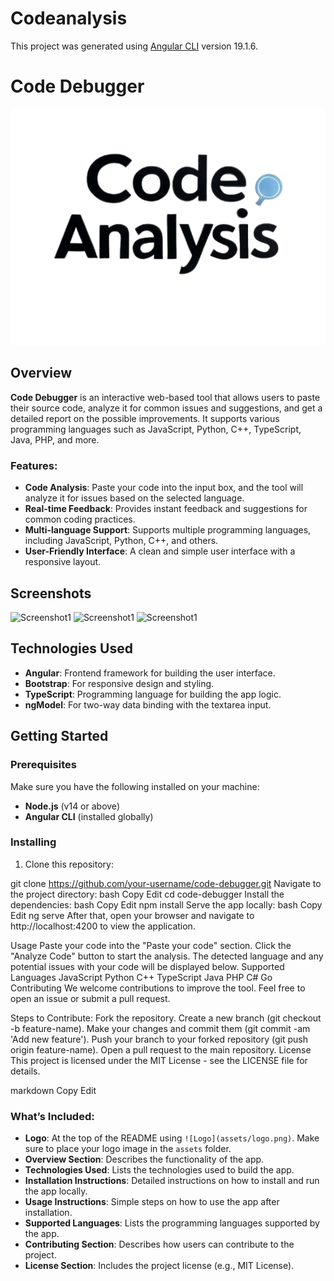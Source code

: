 # Codeanalysis

This project was generated using [Angular CLI](https://github.com/angular/angular-cli) version 19.1.6.

# Code Debugger

![Logo](public/codelogo.png)

## Overview

**Code Debugger** is an interactive web-based tool that allows users to paste their source code, analyze it for common issues and suggestions, and get a detailed report on the possible improvements. It supports various programming languages such as JavaScript, Python, C++, TypeScript, Java, PHP, and more.

### Features:
- **Code Analysis**: Paste your code into the input box, and the tool will analyze it for issues based on the selected language.
- **Real-time Feedback**: Provides instant feedback and suggestions for common coding practices.
- **Multi-language Support**: Supports multiple programming languages, including JavaScript, Python, C++, and others.
- **User-Friendly Interface**: A clean and simple user interface with a responsive layout.

## Screenshots

![Screenshot1](public/codescreenshot1.png)
![Screenshot1](public/codescreenshot2.png)
![Screenshot1](public/codescreenshot3.png)
## Technologies Used

- **Angular**: Frontend framework for building the user interface.
- **Bootstrap**: For responsive design and styling.
- **TypeScript**: Programming language for building the app logic.
- **ngModel**: For two-way data binding with the textarea input.

## Getting Started

### Prerequisites

Make sure you have the following installed on your machine:
- **Node.js** (v14 or above)
- **Angular CLI** (installed globally)

### Installing

1. Clone this repository:

git clone https://github.com/your-username/code-debugger.git
Navigate to the project directory:
bash
Copy
Edit
cd code-debugger
Install the dependencies:
bash
Copy
Edit
npm install
Serve the app locally:
bash
Copy
Edit
ng serve
After that, open your browser and navigate to http://localhost:4200 to view the application.

Usage
Paste your code into the "Paste your code" section.
Click the "Analyze Code" button to start the analysis.
The detected language and any potential issues with your code will be displayed below.
Supported Languages
JavaScript
Python
C++
TypeScript
Java
PHP
C#
Go
Contributing
We welcome contributions to improve the tool. Feel free to open an issue or submit a pull request.

Steps to Contribute:
Fork the repository.
Create a new branch (git checkout -b feature-name).
Make your changes and commit them (git commit -am 'Add new feature').
Push your branch to your forked repository (git push origin feature-name).
Open a pull request to the main repository.
License
This project is licensed under the MIT License - see the LICENSE file for details.

markdown
Copy
Edit

### **What’s Included:**

- **Logo**: At the top of the README using `![Logo](assets/logo.png)`. Make sure to place your logo image in the `assets` folder.
- **Overview Section**: Describes the functionality of the app.
- **Technologies Used**: Lists the technologies used to build the app.
- **Installation Instructions**: Detailed instructions on how to install and run the app locally.
- **Usage Instructions**: Simple steps on how to use the app after installation.
- **Supported Languages**: Lists the programming languages supported by the app.
- **Contributing Section**: Describes how users can contribute to the project.
- **License Section**: Includes the project license (e.g., MIT License).
